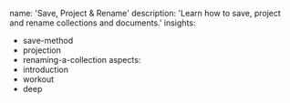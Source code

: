 name: 'Save, Project & Rename'
description: 'Learn how to save, project and rename collections and documents.'
insights:
  - save-method
  - projection
  - renaming-a-collection
aspects:
  - introduction
  - workout
  - deep
 
